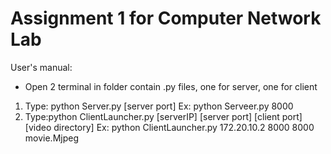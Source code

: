 # Assignment 1 for Computer Network Lab
 User's manual:
 - Open 2 terminal in folder contain .py files, one for server, one for client
 1. Type: python Server.py [server port]
	Ex: python Serveer.py 8000
 2. Type:python ClientLauncher.py [serverIP] [server port] [client port] [video directory] 
	Ex: python ClientLauncher.py 172.20.10.2 8000 8000 movie.Mjpeg
